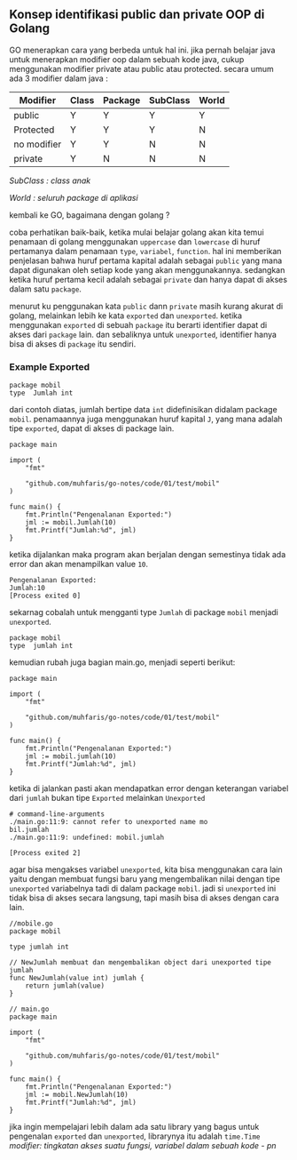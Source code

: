 ## Konsep identifikasi public dan private OOP di Golang
GO menerapkan cara yang berbeda untuk hal ini. jika pernah belajar java untuk menerapkan modifier oop dalam sebuah kode java, cukup menggunakan modifier private atau public atau protected.
secara umum ada 3 modifier dalam java :

|Modifier | Class | Package | SubClass | World|
|---------|-------|---------|----------|------|
|public | Y | Y | Y | Y |
|Protected | Y | Y | Y | N |
|no modifier | Y | Y | N | N |
|private | Y | N | N | N | N |


*SubClass : class anak*

*World : seluruh package di aplikasi*

kembali ke GO, bagaimana dengan golang ?

coba perhatikan baik-baik, ketika mulai belajar golang akan kita temui penamaan di golang menggunakan `uppercase` dan `lowercase` di huruf pertamanya dalam penamaan `type`, `variabel`, `function`.
hal ini memberikan penjelasan bahwa huruf pertama kapital adalah sebagai `public` yang mana dapat digunakan oleh setiap kode yang akan menggunakannya. sedangkan ketika huruf pertama kecil adalah sebagai `private` dan hanya dapat di akses dalam satu `package`.

menurut ku penggunakan kata `public` dann `private` masih kurang akurat di golang, melainkan lebih ke kata `exported` dan `unexported`.
ketika menggunakan `exported` di sebuah `package` itu berarti identifier dapat di akses dari `package` lain. dan sebaliknya untuk `unexported`, identifier hanya bisa di akses di `package` itu sendiri.


### Example Exported
```
package mobil
type  Jumlah int
```
dari contoh diatas, jumlah bertipe data `int` didefinisikan didalam package `mobil`. penamaannya juga menggunakan huruf kapital `J`, yang mana adalah tipe `exported`, dapat di akses di package lain.

```
package main

import (
	"fmt"

	"github.com/muhfaris/go-notes/code/01/test/mobil"
)

func main() {
	fmt.Println("Pengenalanan Exported:")
	jml := mobil.Jumlah(10)
	fmt.Printf("Jumlah:%d", jml)
}
```
ketika dijalankan maka program akan berjalan dengan semestinya tidak ada error dan akan menampilkan value `10`.

```
Pengenalanan Exported:
Jumlah:10
[Process exited 0]
```

sekarnag cobalah untuk mengganti type `Jumlah` di package `mobil` menjadi `unexported`.
```
package mobil
type  jumlah int
```

kemudian rubah juga bagian main.go, menjadi seperti berikut:
```
package main

import (
	"fmt"

	"github.com/muhfaris/go-notes/code/01/test/mobil"
)

func main() {
	fmt.Println("Pengenalanan Exported:")
	jml := mobil.jumlah(10)
	fmt.Printf("Jumlah:%d", jml)
}
```
ketika di jalankan pasti akan mendapatkan error dengan keterangan variabel dari `jumlah` bukan tipe `Exported` melainkan `Unexported`
```
# command-line-arguments
./main.go:11:9: cannot refer to unexported name mo
bil.jumlah
./main.go:11:9: undefined: mobil.jumlah

[Process exited 2]
```

agar bisa mengakses variabel `unexported`, kita bisa menggunakan cara lain yaitu dengan  membuat fungsi baru yang mengembalikan nilai dengan tipe `unexported` variabelnya tadi  di dalam package `mobil`.
jadi si `unexported` ini tidak bisa di akses secara langsung, tapi masih bisa di akses dengan cara lain.

```
//mobile.go
package mobil

type jumlah int

// NewJumlah membuat dan mengembalikan object dari unexported tipe jumlah
func NewJumlah(value int) jumlah {
	return jumlah(value)
}
```
```
// main.go
package main

import (
	"fmt"

	"github.com/muhfaris/go-notes/code/01/test/mobil"
)

func main() {
	fmt.Println("Pengenalanan Exported:")
	jml := mobil.NewJumlah(10)
	fmt.Printf("Jumlah:%d", jml)
}
```
jika ingin mempelajari lebih dalam ada satu library yang bagus untuk pengenalan `exported` dan `unexported`,
librarynya itu adalah `time.Time`
*modifier: tingkatan akses suatu fungsi, variabel dalam sebuah kode - pn*



